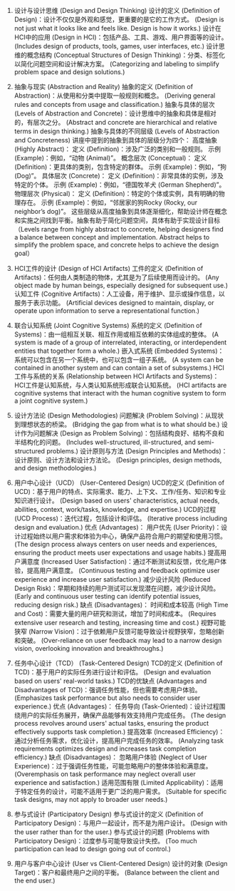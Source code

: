 1. 设计与设计思维 (Design and Design Thinking)
设计的定义 (Definition of Design)：设计不仅仅是外观和感觉，更重要的是它的工作方式。 (Design is not just what it looks like and feels like. Design is how it works.)
设计在HCI中的应用 (Design in HCI)：包括产品、工具、游戏、用户界面等的设计。 (Includes design of products, tools, games, user interfaces, etc.)
设计思维的概念结构 (Conceptual Structures of Design Thinking)：分类、标签化以简化问题空间和设计解决方案。 (Categorizing and labeling to simplify problem space and design solutions.)

2. 抽象与现实 (Abstraction and Reality)
抽象的定义 (Definition of Abstraction)：从使用和分类中提取一般规则和概念。 (Deriving general rules and concepts from usage and classification.)
抽象与具体的层次 (Levels of Abstraction and Concrete)：设计思维中的抽象和具体是相对的，有层次之分。 (Abstract and concrete are hierarchical and relative terms in design thinking.)
抽象与具体的不同层级 (Levels of Abstraction and Concreteness)
讲座中提到的抽象到具体的层级分为四个：
高度抽象 (Highly Abstract)：
    定义 (Definition)：涉及广泛的类别和一般规则。
    示例 (Example)：例如，“动物 (Animal)”。
概念层次 (Conceptual)：
    定义 (Definition)：更具体的类别，包含特定的群体。
    示例 (Example)：例如，“狗 (Dog)”。
具体层次 (Concrete)：
    定义 (Definition)：非常具体的实例，涉及特定的个体。
    示例 (Example)：例如，“德国牧羊犬 (German Shepherd)”。
物理层次 (Physical)：
    定义 (Definition)：特定的个体或实例，具有明确的物理存在。
    示例 (Example)：例如，“邻居家的狗Rocky (Rocky, our neighbor’s dog)”。
这些层级从高度抽象到具体逐渐细化，帮助设计师在概念和实施之间找到平衡。抽象有助于简化问题空间，具体有助于实现设计目标（Levels range from highly abstract to concrete, helping designers find a balance between concept and implementation. Abstract helps to simplify the problem space, and concrete helps to achieve the design goal）

3. HCI工件的设计 (Design of HCI Artifacts)
工件的定义 (Definition of Artifacts)：任何由人类制造的物体，尤其是为了后续使用而设计的。 (Any object made by human beings, especially designed for subsequent use.)
认知工件 (Cognitive Artifacts)：人工设备，用于维护、显示或操作信息，以服务于表示功能。 (Artificial devices designed to maintain, display, or operate upon information to serve a representational function.)

4. 联合认知系统 (Joint Cognitive Systems)
系统的定义 (Definition of Systems)：由一组相互关联、相互作用或相互依赖的实体组成的整体。 (A system is made of a group of interrelated, interacting, or interdependent entities that together form a whole.)
嵌入式系统 (Embedded Systems)：系统可以包含在另一个系统中，也可以包含一组子系统。 (A system can be contained in another system and can contain a set of subsystems.)
HCI工件与系统的关系 (Relationship between HCI Artifacts and Systems)：HCI工件是认知系统，与人类认知系统形成联合认知系统。 (HCI artifacts are cognitive systems that interact with the human cognitive system to form a joint cognitive system.)

5. 设计方法论 (Design Methodologies)
问题解决 (Problem Solving)：从现状到理想状态的桥梁。 (Bridging the gap from what is to what should be.)
设计作为问题解决 (Design as Problem Solving)：包括结构良好、结构不良和半结构化的问题。 (Includes well-structured, ill-structured, and semi-structured problems.)
设计原则与方法 (Design Principles and Methods)：设计原则、设计方法和设计方法论。 (Design principles, design methods, and design methodologies.)

6. 用户中心设计（UCD） (User-Centered Design)
UCD的定义 (Definition of UCD)：基于用户的特点、实际需求、能力、上下文、工作/任务、知识和专业知识进行设计。 (Design based on users' characteristics, actual needs, abilities, context, work/tasks, knowledge, and expertise.)
UCD的过程 (UCD Process)：迭代过程，包括设计和评估。 (Iterative process including design and evaluation.)
优点 (Advantages)：
    用户优先 (User Priority)：设计过程始终以用户需求和体验为中心，确保产品符合用户的期望和使用习惯。 (The design process always centers on user needs and experiences, ensuring the product meets user expectations and usage habits.)
    提高用户满意度 (Increased User Satisfaction)：通过不断测试和反馈，优化用户体验，提高用户满意度。 (Continuous testing and feedback optimize user experience and increase user satisfaction.)
    减少设计风险 (Reduced Design Risk)：早期和持续的用户测试可以发现潜在问题，减少设计风险。 (Early and continuous user testing can identify potential issues, reducing design risk.)
缺点 (Disadvantages)：
    时间和成本较高 (High Time and Cost)：需要大量的用户研究和测试，增加了时间和成本。 (Requires extensive user research and testing, increasing time and cost.)
    视野可能狭窄 (Narrow Vision)：过于依赖用户反馈可能导致设计视野狭窄，忽略创新和突破。 (Over-reliance on user feedback may lead to a narrow design vision, overlooking innovation and breakthroughs.)

7. 任务中心设计（TCD） (Task-Centered Design)
TCD的定义 (Definition of TCD)：基于用户的实际任务进行设计和评估。 (Design and evaluation based on users' real-world tasks.)
TCD的优缺点 (Advantages and Disadvantages of TCD)：强调任务性能，但也需要考虑用户体验。 (Emphasizes task performance but also needs to consider user experience.)
优点 (Advantages)：
    任务导向 (Task-Oriented)：设计过程围绕用户的实际任务展开，确保产品能够有效支持用户完成任务。 (The design process revolves around users' actual tasks, ensuring the product effectively supports task completion.)
    提高效率 (Increased Efficiency)：通过分析任务需求，优化设计，提高用户完成任务的效率。 (Analyzing task requirements optimizes design and increases task completion efficiency.)
缺点 (Disadvantages)：
    忽略用户体验 (Neglect of User Experience)：过于强调任务性能，可能忽略用户的整体体验和满意度。 (Overemphasis on task performance may neglect overall user experience and satisfaction.)
    适用范围有限 (Limited Applicability)：适用于特定任务的设计，可能不适用于更广泛的用户需求。 (Suitable for specific task designs, may not apply to broader user needs.)

8. 参与式设计 (Participatory Design)
参与式设计的定义 (Definition of Participatory Design)：与用户一起设计，而不是为用户设计。 (Design with the user rather than for the user.)
参与式设计的问题 (Problems with Participatory Design)：过度参与可能导致设计失控。 (Too much participation can lead to design going out of control.)

9. 用户与客户中心设计 (User vs Client-Centered Design)
设计的对象 (Design Target)：客户和最终用户之间的平衡。 (Balance between the client and the end user.)
